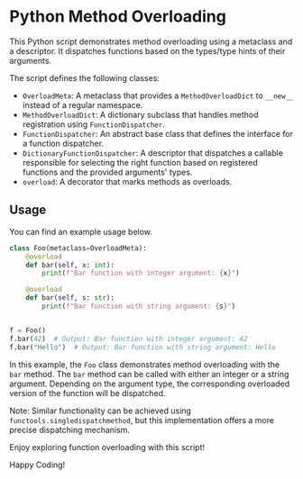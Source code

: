# Python Method Overloading

This Python script demonstrates method overloading using a metaclass and a descriptor. It dispatches functions based on the types/type hints of their arguments.

The script defines the following classes:

- `OverloadMeta`: A metaclass that provides a `MethodOverloadDict` to `__new__` instead of a regular namespace.
- `MethodOverloadDict`: A dictionary subclass that handles method registration using `FunctionDispatcher`.
- `FunctionDispatcher`: An abstract base class that defines the interface for a function dispatcher.
- `DictionaryFunctionDispatcher`: A descriptor that dispatches a callable responsible for selecting the right function based on registered functions and the provided arguments' types.
- `overload`: A decorator that marks methods as overloads.

## Usage

You can find an example usage below.

```python
class Foo(metaclass=OverloadMeta):
    @overload
    def bar(self, x: int):
        print(f"Bar function with integer argument: {x}")

    @overload
    def bar(self, s: str):
        print(f"Bar function with string argument: {s}")


f = Foo()
f.bar(42)  # Output: Bar function with integer argument: 42
f.bar("Hello")  # Output: Bar function with string argument: Hello
```

In this example, the `Foo` class demonstrates method overloading with the `bar` method. The `bar` method can be called with either an integer or a string argument. Depending on the argument type, the corresponding overloaded version of the function will be dispatched.

Note: Similar functionality can be achieved using `functools.singledispatchmethod`, but this implementation offers a more precise dispatching mechanism.

Enjoy exploring function overloading with this script!

Happy Coding!
